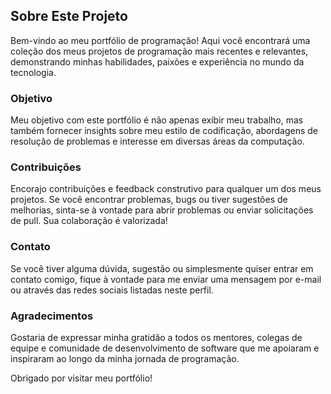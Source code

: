 ## Sobre Este Projeto

Bem-vindo ao meu portfólio de programação! Aqui você encontrará uma coleção dos meus projetos de programação mais recentes e relevantes, demonstrando minhas habilidades, paixões e experiência no mundo da tecnologia.

### Objetivo

Meu objetivo com este portfólio é não apenas exibir meu trabalho, mas também fornecer insights sobre meu estilo de codificação, abordagens de resolução de problemas e interesse em diversas áreas da computação.


### Contribuições

Encorajo contribuições e feedback construtivo para qualquer um dos meus projetos. Se você encontrar problemas, bugs ou tiver sugestões de melhorias, sinta-se à vontade para abrir problemas ou enviar solicitações de pull. Sua colaboração é valorizada!

### Contato

Se você tiver alguma dúvida, sugestão ou simplesmente quiser entrar em contato comigo, fique à vontade para me enviar uma mensagem por e-mail ou através das redes sociais listadas neste perfil.

### Agradecimentos

Gostaria de expressar minha gratidão a todos os mentores, colegas de equipe e comunidade de desenvolvimento de software que me apoiaram e inspiraram ao longo da minha jornada de programação.

Obrigado por visitar meu portfólio!
